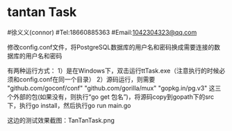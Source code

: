 # tantan Task
#徐义义(connor)
#Tel:18660885363
#Email:1042304323@qq.com

修改config.conf文件，将PostgreSQL数据库的用户名和密码换成需要连接的数据库的用户名和密码

有两种运行方式：
	1）是在Windows下，双击运行ttTask.exe（注意执行的时候必须和config.conf在同一个目录）
	2）源码运行，则需要	
		"github.com/goconf/conf"
		"github.com/gorilla/mux"
		"gopkg.in/pg.v3"
		这三个外部的包(如果没有，则执行“go get 包名”)，将源码copy到gopath下的src下，执行go install，然后执行go run main.go

这边的测试效果截图：TanTanTask.png